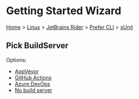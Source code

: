 # Getting Started Wizard

[Home](/docs/wiz/readme.md) > [Linux](Linux.md) > [JetBrains Rider](Linux_Rider.md) > [Prefer CLI](Linux_Rider_Cli.md) > [xUnit](Linux_Rider_Cli_xUnit.md)

## Pick BuildServer

Options:
 * [AppVeyor](Linux_Rider_Cli_xUnit_AppVeyor.md)
 * [GitHub Actions](Linux_Rider_Cli_xUnit_GitHubActions.md)
 * [Azure DevOps](Linux_Rider_Cli_xUnit_AzureDevOps.md)
 * [No build server](Linux_Rider_Cli_xUnit_None.md)
